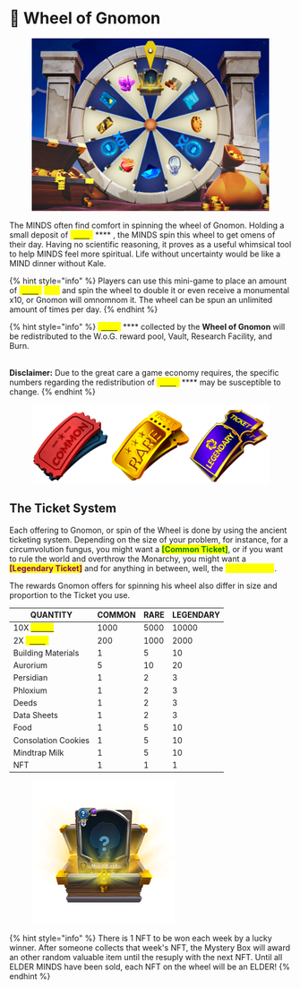 # 🎡 Wheel of Gnomon

<figure><img src="../../../.gitbook/assets/Wheel_ScreenS.png" alt=""><figcaption></figcaption></figure>

The MINDS often find comfort in spinning the wheel of Gnomon. Holding a small deposit of [<mark style="color:yellow;">**\[CRX\]**</mark>](../../../how-it-works/brain-cell-token.md) **** , the MINDS spin this wheel to get omens of their day. Having no scientific reasoning, it proves as a useful whimsical tool to help MINDS feel more spiritual. Life without uncertainty would be like a MIND dinner without Kale.

{% hint style="info" %}
Players can use this mini-game to place an amount of [<mark style="color:yellow;">**\[CRX\]**</mark>](../../../how-it-works/brain-cell-token.md) <mark style="color:yellow;">****</mark> and spin the wheel to double it or even receive a monumental x10, or Gnomon will omnomnom it. The wheel can be spun an unlimited amount of times per day.
{% endhint %}

{% hint style="info" %}
[<mark style="color:yellow;">**\[CRX\]**</mark>](../../../how-it-works/brain-cell-token.md) **** collected by the **Wheel of Gnomon** will be redistributed to the W.o.G. reward pool, Vault, Research Facility, and Burn.&#x20;

\
**​Disclaimer:** Due to the great care a game economy requires, the specific numbers regarding the redistribution of [<mark style="color:yellow;">**\[CRX\]**</mark>](../../../how-it-works/brain-cell-token.md) **** may be susceptible to change.&#x20;
{% endhint %}

<figure><img src="../../../.gitbook/assets/TicketSystem.png" alt=""><figcaption></figcaption></figure>

## The Ticket System&#x20;

Each offering to Gnomon, or spin of the Wheel is done by using the ancient ticketing system. Depending on the size of your problem, for instance, for a circumvolution fungus, you might want a <mark style="color:green;">**\[Common Ticket]**</mark>, or if you want to rule the world and overthrow the Monarchy, you might want a <mark style="color:purple;">**\[Legendary Ticket]**</mark> and for anything in between, well, the <mark style="color:yellow;">**\[Rare Ticket]**</mark>.

The rewards Gnomon offers for spinning his wheel also differ in size and proportion to the Ticket you use.&#x20;



| QUANTITY                                                                                        | COMMON | RARE | LEGENDARY |
| ----------------------------------------------------------------------------------------------- | ------ | ---- | --------- |
| 10X [<mark style="color:yellow;">**\[CRX\]**</mark>](../../../how-it-works/brain-cell-token.md) | 1000   | 5000 | 10000     |
| 2X [<mark style="color:yellow;">**\[CRX\]**</mark>](../../../how-it-works/brain-cell-token.md)  | 200    | 1000 | 2000      |
| Building Materials                                                                              | 1      | 5    | 10        |
| Aurorium                                                                                        | 5      | 10   | 20        |
| Persidian                                                                                       | 1      | 2    | 3         |
| Phloxium                                                                                        | 1      | 2    | 3         |
| Deeds                                                                                           | 1      | 2    | 3         |
| Data Sheets                                                                                     | 1      | 2    | 3         |
| Food                                                                                            | 1      | 5    | 10        |
| Consolation Cookies                                                                             | 1      | 5    | 10        |
| Mindtrap Milk                                                                                   | 1      | 5    | 10        |
| NFT                                                                                             | 1      | 1    | 1         |

<figure><img src="../../../.gitbook/assets/MysteryBox (1).png" alt=""><figcaption></figcaption></figure>

{% hint style="info" %}
There is 1 NFT to be won each week by a lucky winner. After someone collects that week's NFT, the Mystery Box will award an other random valuable item until the resuply with the next NFT. Until all ELDER MINDS have been sold, each NFT on the wheel will be an ELDER!
{% endhint %}
